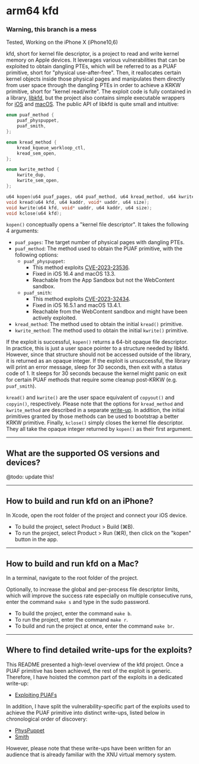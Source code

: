 # arm64 kfd

### Warning, this branch is a mess
Tested, Working on the iPhone X (iPhone10,6)


kfd, short for kernel file descriptor, is a project to read and write kernel memory on Apple
devices. It leverages various vulnerabilities that can be exploited to obtain dangling PTEs, which
will be referred to as a PUAF primitive, short for "physical use-after-free". Then, it reallocates
certain kernel objects inside those physical pages and manipulates them directly from user space
through the dangling PTEs in order to achieve a KRKW primitive, short for "kernel read/write". The
exploit code is fully contained in a library, [libkfd](kfd/libkfd.h), but the project also contains
simple executable wrappers for [iOS](kfd/ContentView.swift) and [macOS](macos_kfd.c). The public API
of libkfd is quite small and intuitive:

```c
enum puaf_method {
    puaf_physpuppet,
    puaf_smith,
};

enum kread_method {
    kread_kqueue_workloop_ctl,
    kread_sem_open,
};

enum kwrite_method {
    kwrite_dup,
    kwrite_sem_open,
};

u64 kopen(u64 puaf_pages, u64 puaf_method, u64 kread_method, u64 kwrite_method);
void kread(u64 kfd, u64 kaddr, void* uaddr, u64 size);
void kwrite(u64 kfd, void* uaddr, u64 kaddr, u64 size);
void kclose(u64 kfd);
```

`kopen()` conceptually opens a "kernel file descriptor". It takes the following 4 arguments:

- `puaf_pages`: The target number of physical pages with dangling PTEs.
- `puaf_method`: The method used to obtain the PUAF primitive, with the following options:
    - `puaf_physpuppet`:
        - This method exploits [CVE-2023-23536][1].
        - Fixed in iOS 16.4 and macOS 13.3.
        - Reachable from the App Sandbox but not the WebContent sandbox.
    - `puaf_smith`:
        - This method exploits [CVE-2023-32434][2].
        - Fixed in iOS 16.5.1 and macOS 13.4.1.
        - Reachable from the WebContent sandbox and might have been actively exploited.
- `kread_method`: The method used to obtain the initial `kread()` primitive.
- `kwrite_method`: The method used to obtain the initial `kwrite()` primitive.

If the exploit is successful, `kopen()` returns a 64-bit opaque file descriptor. In practice, this
is just a user space pointer to a structure needed by libkfd. However, since that structure should
not be accessed outside of the library, it is returned as an opaque integer. If the exploit is
unsuccessful, the library will print an error message, sleep for 30 seconds, then exit with a status
code of 1. It sleeps for 30 seconds because the kernel might panic on exit for certain PUAF methods
that require some cleanup post-KRKW (e.g. `puaf_smith`).

`kread()` and `kwrite()` are the user space equivalent of `copyout()` and `copyin()`, respectively.
Please note that the options for `kread_method` and `kwrite_method` are described in a separate
[write-up](writeups/exploiting-puafs.md). In addition, the initial primitives granted by those
methods can be used to bootstrap a better KRKW primitive. Finally, `kclose()` simply closes the
kernel file descriptor. They all take the opaque integer returned by `kopen()` as their first
argument.

[1]: https://support.apple.com/en-us/HT213676
[2]: https://support.apple.com/en-us/HT213814

---

## What are the supported OS versions and devices?

@todo: update this!

---

##  How to build and run kfd on an iPhone?

In Xcode, open the root folder of the project and connect your iOS device.

- To build the project, select Product > Build (⌘B).
- To run the project, select Product > Run (⌘R), then click on the "kopen" button in the app.

---

## How to build and run kfd on a Mac?

In a terminal, navigate to the root folder of the project.

Optionally, to increase the global and per-process file descriptor limits, which will improve the
success rate especially on multiple consecutive runs, enter the command `make s` and type in the
sudo password.

- To build the project, enter the command `make b`.
- To run the project, enter the command `make r`.
- To build and run the project at once, enter the command `make br`.

---

## Where to find detailed write-ups for the exploits?

This README presented a high-level overview of the kfd project. Once a PUAF primitive has been
achieved, the rest of the exploit is generic. Therefore, I have hoisted the common part of the
exploits in a dedicated write-up:

- [Exploiting PUAFs](writeups/exploiting-puafs.md)

In addition, I have split the vulnerability-specific part of the exploits used to achieve the PUAF
primitive into distinct write-ups, listed below in chronological order of discovery:

- [PhysPuppet](writeups/physpuppet.md)
- [Smith](writeups/smith.md)

However, please note that these write-ups have been written for an audience that is already familiar
with the XNU virtual memory system.
